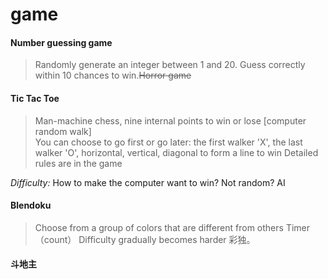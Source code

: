 # game  
#### Number guessing game
> Randomly generate an integer between 1 and 20. Guess correctly within 10 chances to win.~~Horror game~~
 
#### Tic Tac Toe 
> Man-machine chess, nine internal points to win or lose [computer random walk]  
> You can choose to go first or go later: the first walker 'X', the last walker 'O', horizontal, vertical, diagonal to form a line to win
> Detailed rules are in the game  

*Difficulty:* How to make the computer want to win? Not random? AI

#### Blendoku
> Choose from a group of colors that are different from others
> Timer（count） 
> Difficulty gradually becomes harder
> 彩独。


#### 斗地主 


